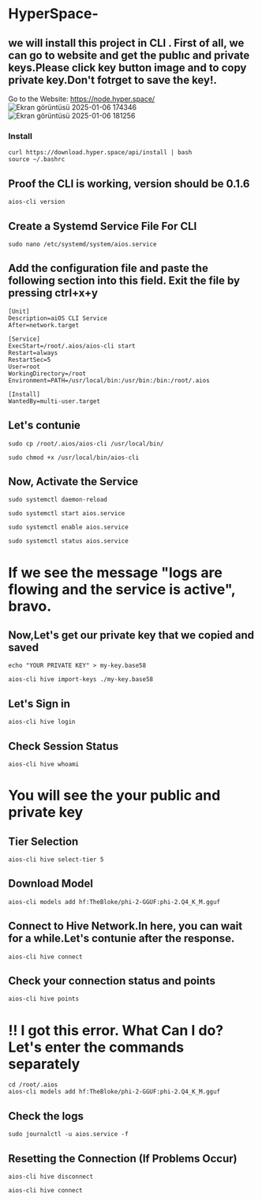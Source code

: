 # HyperSpace-
## we will install this project in CLI . First of all, we can go to website and get the publıc and private keys.Please click key button image and to copy private key.Don't fotrget to save the key!. 
Go to the Website: https://node.hyper.space/
![Ekran görüntüsü 2025-01-06 174346](https://github.com/user-attachments/assets/e6169fa6-77f3-4db3-a19e-15185c80b4ca) 
![Ekran görüntüsü 2025-01-06 181256](https://github.com/user-attachments/assets/c37f91a9-df35-47e4-9aa8-f4fdbddf518e)

### Install

```
curl https://download.hyper.space/api/install | bash
source ~/.bashrc
```

## Proof the CLI is working, version should be 0.1.6

```
aios-cli version
```

## Create a Systemd Service File For CLI 
```
sudo nano /etc/systemd/system/aios.service
```

## Add the configuration file and paste the following section into this field. Exit the file by pressing ctrl+x+y
```
[Unit]
Description=aiOS CLI Service
After=network.target

[Service]
ExecStart=/root/.aios/aios-cli start
Restart=always
RestartSec=5
User=root
WorkingDirectory=/root
Environment=PATH=/usr/local/bin:/usr/bin:/bin:/root/.aios

[Install]
WantedBy=multi-user.target
```
## Let's contunie 
```
sudo cp /root/.aios/aios-cli /usr/local/bin/
```
```
sudo chmod +x /usr/local/bin/aios-cli
```
## Now, Activate the Service
```
sudo systemctl daemon-reload

sudo systemctl start aios.service

sudo systemctl enable aios.service

sudo systemctl status aios.service
```
# If we see the message "logs are flowing and the service is active", bravo.

## Now,Let's get our private key that we copied and saved

```
echo "YOUR PRIVATE KEY" > my-key.base58
```
```
aios-cli hive import-keys ./my-key.base58
```
## Let's Sign in
```
aios-cli hive login
```
## Check Session Status
```
aios-cli hive whoami
```
# You will see the your public and private key

## Tier Selection 
```
aios-cli hive select-tier 5
```
## Download Model 
```
aios-cli models add hf:TheBloke/phi-2-GGUF:phi-2.Q4_K_M.gguf
```

## Connect to Hive Network.In here, you can wait for a while.Let's contunie after the response.
```
aios-cli hive connect
```
## Check your connection status and points

```
aios-cli hive points
```
# !! I got this error. What Can I do? Let's enter the commands separately
```
cd /root/.aios
aios-cli models add hf:TheBloke/phi-2-GGUF:phi-2.Q4_K_M.gguf
```



## Check the logs

```
sudo journalctl -u aios.service -f
```




## Resetting the Connection (If Problems Occur)

```
aios-cli hive disconnect
```
```
aios-cli hive connect
```






